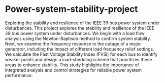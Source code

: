 # Power-system-stability-project
Exploring the stability and resilience of the IEEE 39 bus  power system under disturbances.
This project explores the stability and resilience of the IEEE 39 bus power system 
under disturbances. We begin with a load flow analysis using the Newton-Raphson 
method to confirm system stability. Next, we examine the frequency response to the 
outage of a major generator, including the impact of different load frequency relief 
settings. We calculate the Fast Voltage Stability Index (FVSI) for each bus to identify 
weaker points and design a load-shedding scheme that prioritizes these areas to 
enhance stability. This study highlights the importance of integrated analysis and 
control strategies for reliable power system performance.

